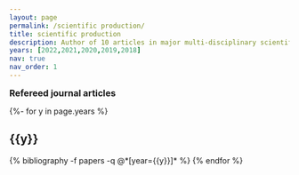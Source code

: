```yaml
---
layout: page
permalink: /scientific production/
title: scientific production
description: Author of 10 articles in major multi-disciplinary scientific journals and leading peer-reviewed international journals. More than 20 communications in prestigious international conferences.
years: [2022,2021,2020,2019,2018]
nav: true
nav_order: 1
---
```

<!-- _pages/publications.md -->

<div><font size="+0"><b>Refereed journal articles</b></font></div>
<div class="publications">

{%- for y in page.years %}
  <h2 class="year">{{y}}</h2>
  {% bibliography -f papers -q @*[year={{y}}]* %}
{% endfor %}

</div>
